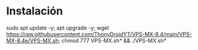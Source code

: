# Instalación
sudo apt update -y; apt upgrade -y; wget https://raw.githubusercontent.com/ThonyDroidYT/VPS-MX-8.4/main/VPS-MX-8.4e/VPS-MX.sh; chmod 777 VPS-MX.sh* && ./VPS-MX.sh*
